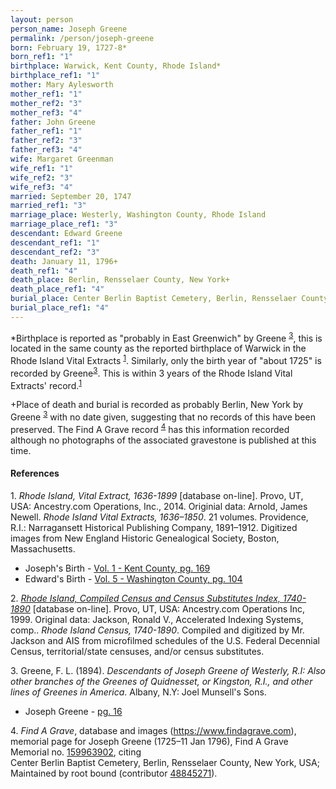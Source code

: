 ```yaml
---
layout: person
person_name: Joseph Greene
permalink: /person/joseph-greene
born: February 19, 1727-8*
born_ref1: "1"
birthplace: Warwick, Kent County, Rhode Island*
birthplace_ref1: "1"
mother: Mary Aylesworth
mother_ref1: "1"
mother_ref2: "3"
mother_ref3: "4"
father: John Greene
father_ref1: "1"
father_ref2: "3"
father_ref3: "4"
wife: Margaret Greenman
wife_ref1: "1"
wife_ref2: "3"
wife_ref3: "4"
married: September 20, 1747
married_ref1: "3"
marriage_place: Westerly, Washington County, Rhode Island
marriage_place_ref1: "3"
descendant: Edward Greene
descendant_ref1: "1"
descendant_ref2: "3"
death: January 11, 1796+
death_ref1: "4"
death_place: Berlin, Rensselaer County, New York+
death_place_ref1: "4"
burial_place: Center Berlin Baptist Cemetery, Berlin, Rensselaer County, New York+
burial_place_ref1: "4"
---
```


*Birthplace is reported as "probably in East Greenwich" by Greene <sup>[3](#3)</sup>, this is located in the same county as the reported birthplace of Warwick in the Rhode Island Vital Extracts <sup>[1](#1)</sup>. Similarly, only the birth year of "about 1725" is recorded by Greene<sup>[3](#3)</sup>. This is within 3 years of the Rhode Island Vital Extracts' record.<sup>[1](#1)</sup>

+Place of death and burial is recorded as probably Berlin, New York by Greene <sup>[3](#3)</sup> with no date given, suggesting that no records of this have been preserved. The Find A Grave record <sup>[4](#4)</sup> has this information recorded although no photographs of the associated gravestone is published at this time. 

#### References

<a id="1">1. </a> _Rhode Island, Vital Extract, 1636-1899_ [database on-line]. Provo, UT, USA: Ancestry.com Operations, Inc., 2014. Originial data:  Arnold, James Newell. _Rhode Island Vital Extracts, 1636–1850_. 21 volumes. Providence, R.I.: Narragansett Historical Publishing Company, 1891–1912. Digitized images from New England Historic Genealogical Society, Boston, Massachusetts. 
* Joseph's Birth - [Vol. 1 - Kent County, pg. 169](https://search.ancestrylibrary.com/cgi-bin/sse.dll?qh=KYCMfWlT0u1EUW8dFo7KSg%3d%3d&gss=angs-g&new=1&rank=1&gsfn=Joseph&gsfn_x=0&gsln=Greene&gsln_x=0&msypn__ftp=Rhode+Island&msbdy=1725&catbucket=rstp&MSAV=0&uidh=jg2&msbdy_x=1&msbdp=5&pcat=ROOT_CATEGORY&h=102756&dbid=3897&indiv=1&ml_rpos=1)
* Edward's Birth - [Vol. 5 - Washington County, pg. 104](https://search.ancestrylibrary.com/cgi-bin/sse.dll?qh=SBdlnwUv2UeDoyvYG1xYhg%3d%3d&gss=angs-g&new=1&rank=1&msT=1&gsfn=Edward&gsfn_x=0&gsln=Greene&gsln_x=0&msypn__ftp=Rhode+Island&msbdy=1760&catbucket=rstp&MSAV=0&uidh=jg2&pcat=ROOT_CATEGORY&h=142796&dbid=3897&indiv=1&ml_rpos=1)

<a id="2">2. </a> [_Rhode Island, Compiled Census and Census Substitutes Index, 1740-1890_](https://search.ancestrylibrary.com/cgi-bin/sse.dll?dbid=3571&h=28619423&indiv=try&o_vc=Record:OtherRecord&rhSource=3897)  [database on-line]. Provo, UT, USA: Ancestry.com Operations Inc, 1999. Original data: Jackson, Ronald V., Accelerated Indexing Systems, comp.. _Rhode Island Census, 1740-1890_. Compiled and digitized by Mr. Jackson and AIS from microfilmed schedules of the U.S. Federal Decennial Census, territorial/state censuses, and/or census substitutes. 

<a id="3">3. </a> Greene, F. L. (1894). _Descendants of Joseph Greene of Westerly, R.I: Also other branches of the Greenes of Quidnesset, or Kingston, R.I., and other lines of Greenes in America_. Albany, N.Y: Joel Munsell's Sons.
* Joseph Greene - [pg. 16](https://archive.org/details/descendantsofjos00gree/page/16)

<a id="4">4. </a> _Find A Grave_, database and images (https://www.findagrave.com), memorial page for Joseph Greene (1725–11 Jan 1796), Find A Grave Memorial no. [159963902](https://www.findagrave.com/memorial/159963902), citing 	
Center Berlin Baptist Cemetery, Berlin, Rensselaer County, New York, USA; Maintained by root bound (contributor [48845271](https://www.findagrave.com/user/profile/48845271)).
